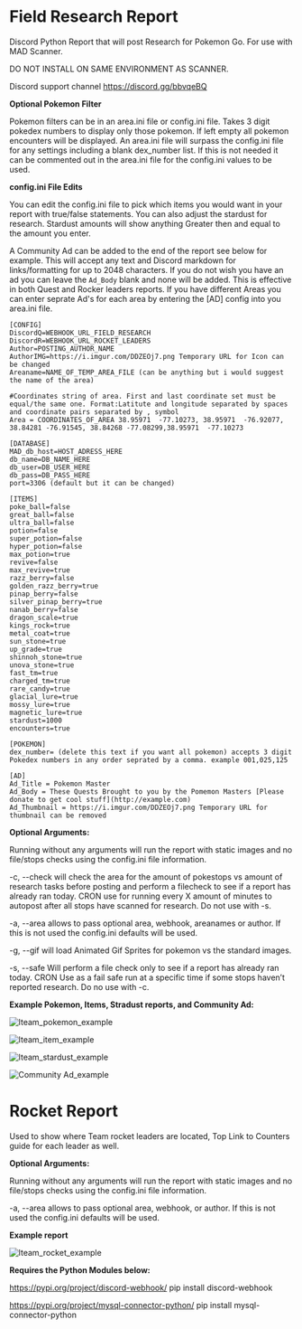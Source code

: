 # Field Research Report
Discord Python Report that will post Research for Pokemon Go. For use with MAD Scanner. 

DO NOT INSTALL ON SAME ENVIRONMENT AS SCANNER.

Discord support channel https://discord.gg/bbvqeBQ

**Optional Pokemon Filter**

Pokemon filters can be in an area.ini file or config.ini file. Takes 3 digit pokedex numbers to display only those pokemon. If left empty all pokemon encounters will be displayed. An area.ini file will surpass the config.ini file for any settings including a blank dex_number list. If this is not needed it can be commented out in the area.ini file for the config.ini values to be used.

**config.ini File Edits**

You can edit the config.ini file to pick which items you would want in your report with true/false statements. You can also adjust the stardust for research. Stardust amounts will show anything Greater then and equal to the amount you enter.

A Community Ad can be added to the end of the report see below for example. This will accept any text and Discord markdown for links/formatting for up to 2048 characters. If you do not wish you have an ad you can leave the ```Ad_Body``` blank and none will be added. This is effective in both Quest and Rocker leaders reports. If you have different Areas you can enter seprate Ad's for each area by entering the [AD] config into you area.ini file.

```
[CONFIG]
DiscordQ=WEBHOOK_URL_FIELD_RESEARCH
DiscordR=WEBHOOK_URL_ROCKET_LEADERS
Author=POSTING_AUTHOR_NAME
AuthorIMG=https://i.imgur.com/DDZEOj7.png Temporary URL for Icon can be changed  
Areaname=NAME_OF_TEMP_AREA_FILE (can be anything but i would suggest the name of the area)

#Coordinates string of area. First and last coordinate set must be equal/the same one. Format:Latitute and longitude separated by spaces and coordinate pairs separated by , symbol
Area = COORDINATES_OF_AREA 38.95971  -77.10273, 38.95971  -76.92077, 38.84281 -76.91545, 38.84268 -77.08299,38.95971  -77.10273

[DATABASE]
MAD_db_host=HOST_ADRESS_HERE
db_name=DB_NAME_HERE
db_user=DB_USER_HERE
db_pass=DB_PASS_HERE
port=3306 (default but it can be changed)

[ITEMS]
poke_ball=false
great_ball=false
ultra_ball=false
potion=false
super_potion=false
hyper_potion=false
max_potion=true
revive=false
max_revive=true
razz_berry=false
golden_razz_berry=true
pinap_berry=false
silver_pinap_berry=true
nanab_berry=false
dragon_scale=true
kings_rock=true
metal_coat=true
sun_stone=true
up_grade=true
shinnoh_stone=true
unova_stone=true
fast_tm=true
charged_tm=true
rare_candy=true
glacial_lure=true
mossy_lure=true
magnetic_lure=true
stardust=1000
encounters=true

[POKEMON]
dex_number= (delete this text if you want all pokemon) accepts 3 digit Pokedex numbers in any order seprated by a comma. example 001,025,125

[AD]
Ad_Title = Pokemon Master
Ad_Body = These Quests Brought to you by the Pomemon Masters [Please donate to get cool stuff](http://example.com)
Ad_Thumbnail = https://i.imgur.com/DDZEOj7.png Temporary URL for thumbnail can be removed 
```

**Optional Arguments:**

Running without any arguments will run the report with static images and no file/stops checks using the config.ini file information.

-c, --check will check the area for the amount of pokestops vs amount of research tasks before posting and perform a filecheck to see if a report has already ran today. CRON use for running every X amount of minutes to autopost after all stops have scanned for research. Do not use with -s.

-a, --area allows to pass optional area, webhook, areanames or author. If this is not used the config.ini defaults will be used.

-g, --gif will load Animated Gif Sprites for pokemon vs the standard images.

-s, --safe Will perform a file check only to see if a report has already ran today. CRON Use as a fail safe run at a specific time if some stops haven’t reported research. Do no use with -c.

**Example Pokemon, Items, Stradust reports, and Community Ad:**

![Iteam_pokemon_example](https://i.imgur.com/oia6W60.png)

![Iteam_item_example](https://i.imgur.com/A3I8L47.png)

![Iteam_stardust_example](https://i.imgur.com/8t9UAMp.png)

![Community Ad_example](https://i.imgur.com/xZnJk6h.png)

# Rocket Report

Used to show where Team rocket leaders are located, Top Link to Counters guide for each leader as well.

**Optional Arguments:**

Running without any arguments will run the report with static images and no file/stops checks using the config.ini file information.

-a, --area allows to pass optional area, webhook, or author. If this is not used the config.ini defaults will be used.

**Example report**

![Iteam_rocket_example](https://i.imgur.com/uIH4JSV.png)

**Requires the Python Modules below:**

https://pypi.org/project/discord-webhook/ 
pip install discord-webhook

https://pypi.org/project/mysql-connector-python/
pip install mysql-connector-python
